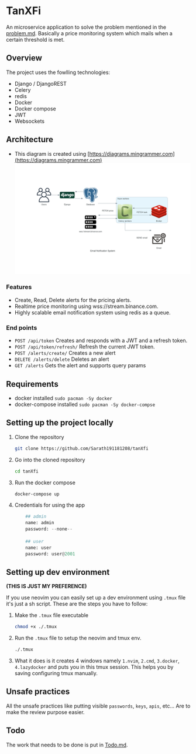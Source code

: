 # TanXFi 
An microservice application to solve the problem mentioned in the [problem.md](problem.md).
Basically a price monitoring system which mails when a certain threshold is met.

## Overview 
The project uses the fowlling technologies: 
- Django / DjangoREST 
- Celery 
- redis
- Docker 
- Docker compose 
- JWT 
- Websockets

## Architecture 
- This diagram is created using [https://diagrams.mingrammer.com](https://diagrams.mingrammer.com)
![Architecture diagram](./assets/email_notfication_system.png)

### Features 
- Create, Read, Delete alerts for the pricing alerts.
- Realtime price monitoring using wss://stream.binance.com.
- Highly scalable email notification system using redis as a queue.
    
### End points 

- `POST /api/token` Creates and responds with a JWT and a refresh token.
- `POST /api/token/refresh/` Refresh the current JWT token.
- `POST /alerts/create/` Creates a new alert 
- `DELETE /alerts/delete` Deletes an alert 
- `GET /alerts` Gets the alert and supports query params

## Requirements 
- docker installed `sudo pacman -Sy docker`
- docker-compose installed `sudo pacman -Sy docker-compse`

## Setting up the project locally 

1. Clone the repository
    ```bash
    git clone https://github.com/Sarath191181208/tanXfi
    ```
2. Go into the cloned repository
    ```bash
    cd tanXfi
    ```
3. Run the docker compose
    ```bash
    docker-compose up 
    ```
4. Credentials for using the app
    ```python
        ## admin
        name: admin 
        password: --none--
    
        ## user
        name: user
        password: user@2001
    ```

## Setting up dev environment 
**(THIS IS JUST MY PREFERENCE)**

If you use neovim you can easily set up a dev environment using `.tmux` file it's just a sh script.
These are the steps you have to follow:

1. Make the `.tmux` file executable
    ```bash
    chmod +x ./.tmux
    ```
2. Run the `.tmux` file to setup the neovim and tmux env.

    ```bash
    ./.tmux
    ```
3. What it does is it creates 4 windows namely `1.nvim`, `2.cmd`, `3.docker`, `4.lazydocker` and puts you in this tmux session. This helps you by saving configuring tmux manually.

## Unsafe practices 
All the unsafe practices like putting visible `passwords`, `keys`, `apis`, etc... Are to make the review purpose easier.

## Todo 
The work that needs to be done is put in [Todo.md](Todo.md).
